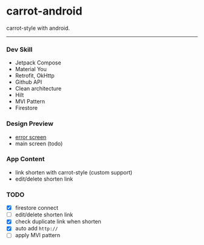 # carrot-android

carrot-style with android.

---

### Dev Skill

- Jetpack Compose
- Material You
- Retrofit, OkHttp
- Github API
- Clean architecture
- Hilt
- MVI Pattern
- Firestore

### Design Preview

- [error screen](https://youtu.be/q3Hqfr9-cYw)
- main screen (todo)

### App Content

- link shorten with carrot-style (custom support)
- edit/delete shorten link

### TODO

- [x] firestore connect
- [ ] edit/delete shorten link
- [x] check duplicate link when shorten
- [x] auto add `http://`
- [ ] apply MVI pattern
